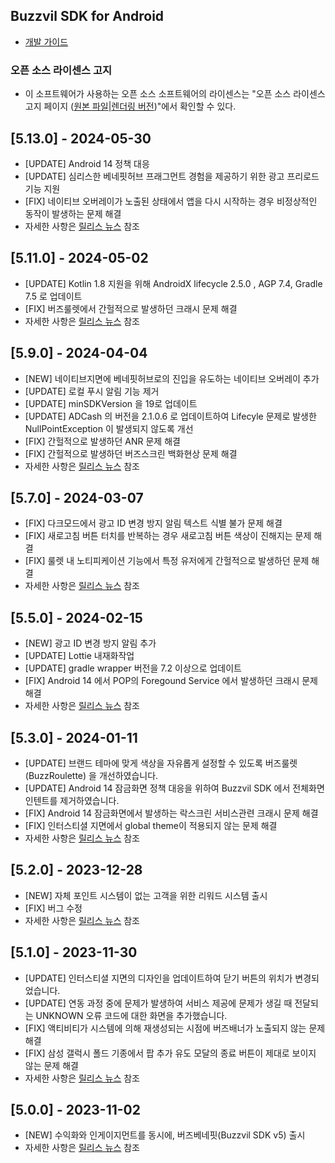 
## Buzzvil SDK for Android

* [개발 가이드](https://docs.buzzvil.com/docs/buzzbenefit-android/v5/getting-started)

### 오픈 소스 라이센스 고지
- 이 소프트웨어가 사용하는 오픈 소스 소프트웨어의 라이센스는 "오픈 소스 라이센스 고지 페이지 ([원본 파일](/3rd_party_licenses.html)|[렌더링 버전](https://htmlpreview.github.io/?https://github.com/Buzzvil/buzz-sdk-samples/blob/master/3rd_party_licenses.html))"에서 확인할 수 있다.

## [5.13.0] - 2024-05-30
* [UPDATE] Android 14 정책 대응
* [UPDATE] 심리스한 베네핏허브 프래그먼트 경험을 제공하기 위한 광고 프리로드 기능 지원
* [FIX] 네이티브 오버레이가 노출된 상태에서 앱을 다시 시작하는 경우 비정상적인 동작이 발생하는 문제 해결
* 자세한 사항은 [릴리스 뉴스](https://docs.buzzvil.com/docs/release-news/android/buzzvil5.13) 참조

## [5.11.0] - 2024-05-02
* [UPDATE] Kotlin 1.8 지원을 위해 AndroidX lifecycle 2.5.0 , AGP 7.4, Gradle 7.5 로 업데이트
* [FIX] 버즈룰렛에서 간헐적으로 발생하던 크래시 문제 해결
* 자세한 사항은 [릴리스 뉴스](https://docs.buzzvil.com/docs/release-news/android/buzzvil5.11) 참조

## [5.9.0] - 2024-04-04
* [NEW] 네이티브지면에 베네핏허브로의 진입을 유도하는 네이티브 오버레이 추가
* [UPDATE] 로컬 푸시 알림 기능 제거
* [UPDATE] minSDKVersion 을 19로 업데이트
* [UPDATE] ADCash 의 버전을 2.1.0.6 로 업데이트하여 Lifecyle 문제로 발생한 NullPointException 이 발생되지 않도록 개선
* [FIX] 간헐적으로 발생하던 ANR 문제 해결
* [FIX] 간헐적으로 발생하던 버즈스크린 백화현상 문제 해결
* 자세한 사항은 [릴리스 뉴스](https://docs.buzzvil.com/docs/release-news/android/buzzvil5.9-buzzscreen5.9) 참조

## [5.7.0] - 2024-03-07
* [FIX] 다크모드에서 광고 ID 변경 방지 알림 텍스트 식별 불가 문제 해결
* [FIX] 새로고침 버튼 터치를 반복하는 경우 새로고침 버튼 색상이 진해지는 문제 해결
* [FIX] 룰렛 내 노티피케이션 기능에서 특정 유저에게 간헐적으로 발생하던 문제 해결
* 자세한 사항은 [릴리스 뉴스](https://docs.buzzvil.com/docs/release-news/android/buzzvil5.7-buzzscreen5.7) 참조

## [5.5.0] - 2024-02-15
* [NEW] 광고 ID 변경 방지 알림 추가
* [UPDATE] Lottie 내재화작업
* [UPDATE] gradle wrapper 버전을 7.2 이상으로 업데이트
* [FIX] Android 14 에서 POP의 Foregound Service 에서 발생하던 크래시 문제 해결
* 자세한 사항은 [릴리스 뉴스](https://docs.buzzvil.com/docs/release-news/android/buzzvil5.5-buzzad3.52-buzzscreen4.46) 참조

## [5.3.0] - 2024-01-11
* [UPDATE] 브랜드 테마에 맞게 색상을 자유롭게 설정할 수 있도록 버즈룰렛 (BuzzRoulette) 을 개선하였습니다.
* [UPDATE] Android 14 잠금화면 정책 대응을 위하여 Buzzvil SDK 에서 전체화면 인텐트를 제거하였습니다.
* [FIX] Android 14 잠금화면에서 발생하는 락스크린 서비스관련 크래시 문제 해결
* [FIX] 인터스티셜 지면에서 global theme이 적용되지 않는 문제 해결
* 자세한 사항은 [릴리스 뉴스](https://docs.buzzvil.com/docs/release-news/android/buzzvil5.3-buzzad3.51-buzzscreen4.45) 참조

## [5.2.0] - 2023-12-28
* [NEW] 자체 포인트 시스템이 없는 고객을 위한 리워드 시스템 출시
* [FIX] 버그 수정
* 자세한 사항은 [릴리스 뉴스](https://docs.buzzvil.com/docs/release-news/android/buzzvil5.2-buzzad3.50-buzzscreen4.44) 참조

## [5.1.0] - 2023-11-30
* [UPDATE] 인터스티셜 지면의 디자인을 업데이트하여 닫기 버튼의 위치가 변경되었습니다.
* [UPDATE] 연동 과정 중에 문제가 발생하여 서비스 제공에 문제가 생길 때 전달되는 UNKNOWN 오류 코드에 대한 화면을 추가했습니다.
* [FIX] 액티비티가 시스템에 의해 재생성되는 시점에 버즈배너가 노출되지 않는 문제 해결
* [FIX] 삼성 갤럭시 폴드 기종에서 팝 추가 유도 모달의 종료 버튼이 제대로 보이지 않는 문제 해결
* 자세한 사항은 [릴리스 뉴스](https://docs.buzzvil.com/docs/release-news/android/buzzvil5.1-buzzad3.49-buzzscreen4.43) 참조

## [5.0.0] - 2023-11-02
* [NEW] 수익화와 인게이지먼트를 동시에, 버즈베네핏(Buzzvil SDK v5) 출시
* 자세한 사항은 [릴리스 뉴스](https://docs.buzzvil.com/docs/release-news/android/buzzvil5.0-buzzad3.47-buzzscreen4.41) 참조
